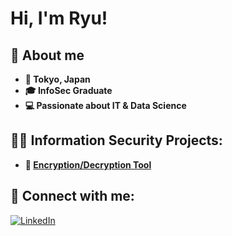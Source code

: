 <h1>Hi, I'm Ryu!</h1> 

<h2>🌟 About me</h2>

- <b>📍 Tokyo, Japan</b> 
- <b>🎓 InfoSec Graduate</b> 
- <b>💻 Passionate about IT & Data Science</b>
  
<h2>👨‍💻 Information Security Projects:</h2>

- <b>🔐 [Encryption/Decryption Tool](https://github.com/ryulewis/Encryption-Tool)</b>

<h2> 🤳 Connect with me:</h2>

[![LinkedIn](https://img.shields.io/badge/-LinkedIn-blue?style=flat-square&logo=linkedin&logoColor=white&link=https://www.linkedin.com/in/ryulewis/)](https://www.linkedin.com/in/ryulewis/)
